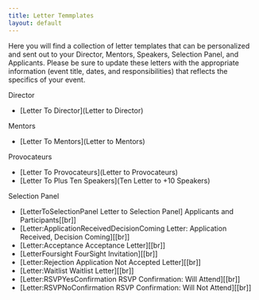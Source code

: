 ```yaml
---
title: Letter Temmplates
layout: default
---
```


Here you will find a collection of letter templates that can be personalized and sent out to your Director, Mentors, Speakers, Selection Panel, and Applicants. Please be sure to update these letters with the appropriate information (event title, dates, and responsibilities) that reflects the specifics of your event.

Director
 - [Letter To Director](Letter to Director)

Mentors
 - [Letter To Mentors](Letter to Mentors)

Provocateurs
 - [Letter To Provocateurs](Letter to Provocateurs)
 - [Letter To Plus Ten Speakers](Ten Letter to +10 Speakers)

Selection Panel

 - [LetterToSelectionPanel Letter to Selection Panel]
Applicants and Participants[[br]]
 - [Letter:ApplicationReceivedDecisionComing Letter: Application Received, Decision Coming][[br]]
 - [Letter:Acceptance Acceptance Letter][[br]]
 - [LetterFoursight FourSight Invitation][[br]]
 - [Letter:Rejection Application Not Accepted Letter][[br]]
 - [Letter:Waitlist Waitlist Letter][[br]]
 - [Letter:RSVPYesConfirmation RSVP Confirmation: Will Attend][[br]]
 - [Letter:RSVPNoConfirmation RSVP Confirmation: Will Not Attend][[br]]